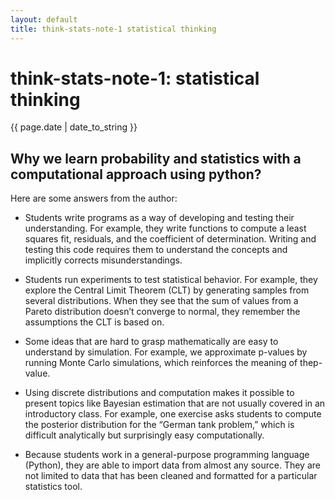 ```yaml
---
layout: default
title: think-stats-note-1 statistical thinking
---
```


think-stats-note-1: statistical thinking
========================================
<p class="meta">{{ page.date | date_to_string }}</p>

Why we learn probability and statistics with a computational approach using python?
-----------------------------------------------------------------------------------
Here are some answers from the author:

* Students write programs as a way of developing and testing their understanding.
For example, they write functions to compute a least squares fit, residuals,
and the coefficient of determination. Writing and testing this code requires them 
to understand the concepts and implicitly corrects misunderstandings.

* Students run experiments to test statistical behavior. For example, they explore 
the Central Limit Theorem (CLT) by generating samples from several distributions. 
When they see that the sum of values from a Pareto distribution doesn’t converge to
normal, they remember the assumptions the CLT is based on.

* Some ideas that are hard to grasp mathematically are easy to understand by simulation. 
For example, we approximate p-values by running Monte Carlo simulations, which reinforces 
the meaning of thep-value.

* Using discrete distributions and computation makes it possible to present topics 
like Bayesian estimation that are not usually covered in an introductory class. 
For example, one exercise asks students to compute the posterior distribution 
for the “German tank problem,” which is difficult analytically but surprisingly 
easy computationally.

* Because students work in a general-purpose programming language (Python), 
they are able to import data from almost any source. They are not limited to data 
that has been cleaned and formatted for a particular statistics tool.


